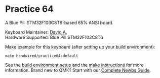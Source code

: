 # Practice 64

A Blue Pill STM32F103C8T6-based 65% ANSI board.

Keyboard Maintainer: [David A.](https://github.com/dav991)  
Hardware Supported: Blue Pill STM32F103C8T6  

Make example for this keyboard (after setting up your build environment):

    make handwired/practice64:default

See the [build environment setup](https://docs.qmk.fm/#/getting_started_build_tools) and the [make instructions](https://docs.qmk.fm/#/getting_started_make_guide) for more information. Brand new to QMK? Start with our [Complete Newbs Guide](https://docs.qmk.fm/#/newbs).
